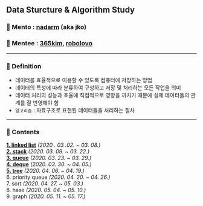 ## Data Sturcture & Algorithm Study

### :runner: Mento  : [**nadarm**](https://github.com/nadarm/42-algorithm) (aka jko)
### :runner: Mentee : [**365kim**](https://github.com/365kim/study_with_jko), [**robolovo**](https://github.com/robolovo)
---

### :memo: Definition
- 데이터를 효율적으로 이용할 수 있도록 컴퓨터에 저장하는 방법
- 데이터의 특성에 따라 분류하여 구성하고 저장 및 처리하는 모든 작업을 의미
- 데이터 처리의 성능과 효율에 직접적으로 영향을 끼치기 때문에 실제 데이터들의 관계를 잘 반영해야 함
- `알고리즘` : 자료구조로 표현된 데이터들을 처리하는 절차
---

### :memo: Contents
[**1. linked list**](/1_linked_list)	*(2020 . 03 .02. ~ 03. 08.)* <br>
[**2. stack**](/2_stack)				*(2020. 03. 09. ~ 03. 22.)* <br>
[**3. queue**](/3_queue)				*(2020. 03. 23. ~ 03. 29.)* <br>
[**4. deque**](/4_deque)				*(2020. 03. 30. ~ 04. 05.)* <br>
[**5. tree**](/5_tree) 					*(2020. 04. 06. ~ 04. 19.)* <br>
6. priority queue			*(2020. 04. 20. ~ 04. 26.)* <br>
7. sort						*(2020. 04. 27. ~ 05. 03.)* <br>
8. hase						*(2020. 05. 04. ~ 05. 10.)* <br>
9. graph					*(2020. 05. 11. ~ 05. 17.)* <br>

